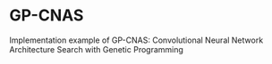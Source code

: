 # GP-CNAS
Implementation example of GP-CNAS: Convolutional Neural Network Architecture Search with Genetic Programming
